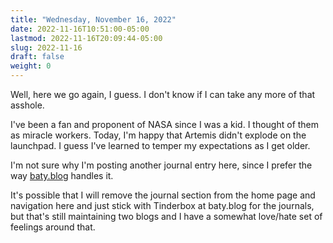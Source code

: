 ```yaml
---
title: "Wednesday, November 16, 2022"
date: 2022-11-16T10:51:00-05:00
lastmod: 2022-11-16T20:09:44-05:00
slug: 2022-11-16
draft: false
weight: 0
---
```


Well, here we go again, I guess. I don't know if I can take any more of that asshole.

I've been a fan and proponent of NASA since I was a kid. I thought of them as miracle workers. Today, I'm happy that Artemis didn't explode on the launchpad. I guess I've learned to temper my expectations as I get older.

I'm not sure why I'm posting another journal entry here, since I prefer the way [baty.blog](https://baty.blog) handles it.

It's possible that I will remove the journal section from the home page and navigation here and just stick with Tinderbox at baty.blog for the journals, but that's still maintaining two blogs and I have a somewhat love/hate set of feelings around that.


[//]: # "Exported with love from a post written in Org mode"
[//]: # "- https://github.com/kaushalmodi/ox-hugo"